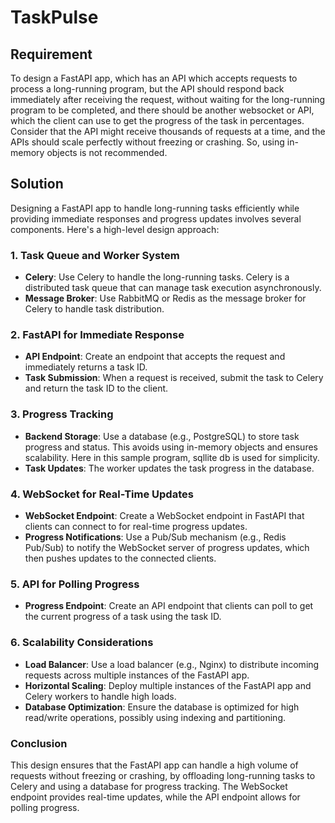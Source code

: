 # TaskPulse

## Requirement

To design a FastAPI app, which has an API which accepts requests to process a long-running program, but the API should
respond back immediately after receiving the request, without waiting for the long-running program to be completed, and
there should be another websocket or API, which the client can use to get the progress of the task in percentages.
Consider that the API might receive thousands of requests at a time, and the APIs should scale
perfectly without freezing or crashing. So, using in-memory objects is not recommended.

## Solution

Designing a FastAPI app to handle long-running tasks efficiently while providing immediate responses and progress
updates involves several components. Here's a high-level design approach:

### 1. **Task Queue and Worker System**

- **Celery**: Use Celery to handle the long-running tasks. Celery is a distributed task queue that can manage task
  execution asynchronously.
- **Message Broker**: Use RabbitMQ or Redis as the message broker for Celery to handle task distribution.

### 2. **FastAPI for Immediate Response**

- **API Endpoint**: Create an endpoint that accepts the request and immediately returns a task ID.
- **Task Submission**: When a request is received, submit the task to Celery and return the task ID to the client.

### 3. **Progress Tracking**

- **Backend Storage**: Use a database (e.g., PostgreSQL) to store task progress and status. This avoids using in-memory
  objects and ensures scalability. Here in this sample program, sqllite db is used for simplicity.
- **Task Updates**: The worker updates the task progress in the database.

### 4. **WebSocket for Real-Time Updates**

- **WebSocket Endpoint**: Create a WebSocket endpoint in FastAPI that clients can connect to for real-time progress
  updates.
- **Progress Notifications**: Use a Pub/Sub mechanism (e.g., Redis Pub/Sub) to notify the WebSocket server of progress
  updates, which then pushes updates to the connected clients.

### 5. **API for Polling Progress**

- **Progress Endpoint**: Create an API endpoint that clients can poll to get the current progress of a task using the
  task ID.

### 6. **Scalability Considerations**

- **Load Balancer**: Use a load balancer (e.g., Nginx) to distribute incoming requests across multiple instances of the
  FastAPI app.
- **Horizontal Scaling**: Deploy multiple instances of the FastAPI app and Celery workers to handle high loads.
- **Database Optimization**: Ensure the database is optimized for high read/write operations, possibly using indexing
  and partitioning.

### Conclusion

This design ensures that the FastAPI app can handle a high volume of requests without freezing or crashing, by
offloading long-running tasks to Celery and using a database for progress tracking. The WebSocket endpoint provides
real-time updates, while the API endpoint allows for polling progress.
